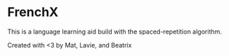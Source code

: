 # FrenchX
This is a language learning aid build with the spaced-repetition algorithm.

Created with <3 by Mat, Lavie, and Beatrix
